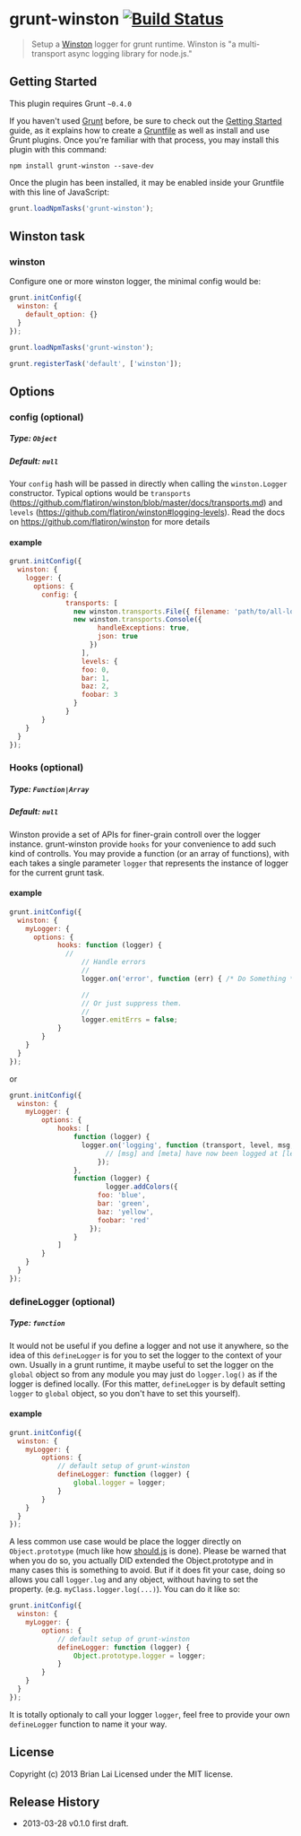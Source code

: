 # grunt-winston [![Build Status](https://secure.travis-ci.org/blai/grunt-winston.png?branch=master)](http://travis-ci.org/blai/grunt-winston)

> Setup a [Winston](https://github.com/flatiron/winston) logger for grunt runtime.
> Winston is "a multi-transport async logging library for node.js."


## Getting Started
This plugin requires Grunt `~0.4.0`

If you haven't used [Grunt](http://gruntjs.com/) before, be sure to check out the [Getting Started](http://gruntjs.com/getting-started) guide, as it explains how to create a [Gruntfile](http://gruntjs.com/sample-gruntfile) as well as install and use Grunt plugins. Once you're familiar with that process, you may install this plugin with this command:

```shell
npm install grunt-winston --save-dev
```

Once the plugin has been installed, it may be enabled inside your Gruntfile with this line of JavaScript:

```js
grunt.loadNpmTasks('grunt-winston');
```


## Winston task

### winston

Configure one or more winston logger, the minimal config would be:

```javascript
grunt.initConfig({
  winston: {
    default_option: {}
  }
});

grunt.loadNpmTasks('grunt-winston');

grunt.registerTask('default', ['winston']);
```


## Options

### config (optional)
##### Type: `Object`
##### Default: `null`
Your `config` hash will be passed in directly when calling the `winston.Logger` constructor. Typical options would be `transports` (https://github.com/flatiron/winston/blob/master/docs/transports.md) and `levels` (https://github.com/flatiron/winston#logging-levels). Read the docs on https://github.com/flatiron/winston for more details

#### example
```javascript
grunt.initConfig({
  winston: {
    logger: {
      options: {
        config: {
		      transports: [
		      	new winston.transports.File({ filename: 'path/to/all-logs.log' }),
		      	new winston.transports.Console({
				      handleExceptions: true,
				      json: true
				    })
				  ],
				  levels: {
			      foo: 0,
			      bar: 1,
			      baz: 2,
			      foobar: 3
			    }
			  }
	    }
    }
  }
});
```

### Hooks (optional)
##### Type: `Function|Array`
##### Default: `null`
Winston provide a set of APIs for finer-grain controll over the logger instance. grunt-winston provide `hooks` for your convenience to add such kind of controlls. You may provide a function (or an array of functions), with each takes a single parameter `logger` that represents the instance of logger for the current grunt task.

#### example
```javascript
grunt.initConfig({
  winston: {
  	myLogger: {
  	  options: {
    		hooks: function (logger) {
    		  //
				  // Handle errors
				  //
				  logger.on('error', function (err) { /* Do Something */ });

				  //
				  // Or just suppress them.
				  //
				  logger.emitErrs = false;
	    	}
	    }
    }
  }
});
```

or
```javascript
grunt.initConfig({
  winston: {
  	myLogger: {
  		options: {
    		hooks: [
    			function (logger) {
	    		  logger.on('logging', function (transport, level, msg, meta) {
					    // [msg] and [meta] have now been logged at [level] to [transport]
					  });
		    	},
		    	function (logger) {
						logger.addColors({
				      foo: 'blue',
				      bar: 'green',
				      baz: 'yellow',
				      foobar: 'red'
				    });
			    }
		    ]
    	}
    }
  }
});
```

### defineLogger (optional)
##### Type: `function`
It would not be useful if you define a logger and not use it anywhere, so the idea of this `defineLogger` is for you to set the logger to the context of your own. Usually in a grunt runtime, it maybe useful to set the logger on the `global` object so from any module you may just do `logger.log()` as if the logger is defined locally. (For this matter, `defineLogger` is by default setting `logger` to `global` object, so you don't have to set this yourself).

#### example
```javascript
grunt.initConfig({
  winston: {
  	myLogger: {
  		options: {
  			// default setup of grunt-winston
    		defineLogger: function (logger) {
	    		global.logger = logger;
	    	}
    	}
    }
  }
});
```
A less common use case would be place the logger directly on `Object.prototype` (much like how [should.js](https://github.com/visionmedia/should.js/) is done). Please be warned that when you do so, you actually DID extended the Object.prototype and in many cases this is something to avoid. But if it does fit your case, doing so allows you call `logger.log` and any object, without having to set the property. (e.g. `myClass.logger.log(...)`). You can do it like so:
```javascript
grunt.initConfig({
  winston: {
  	myLogger: {
  		options: {
  			// default setup of grunt-winston
    		defineLogger: function (logger) {
	    		Object.prototype.logger = logger;
	    	}
    	}
    }
  }
});
```
It is totally optionaly to call your logger `logger`, feel free to provide your own `defineLogger` function to name it your way.


## License
Copyright (c) 2013 Brian Lai
Licensed under the MIT license.

## Release History
 * 2013-03-28   v0.1.0   first draft.

